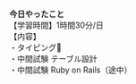 **今日やったこと**<br>
【学習時間】1時間30分/日<br>
【内容】<br>
・タイピング🍦<br>
・中間試験 テーブル設計<br>
・中間試験 Ruby on Rails（途中）<br>
